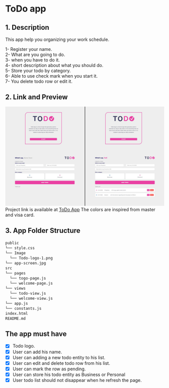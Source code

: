 # ToDo app

## 1. Description

This app help you organizing your work schedule.</br>

1- Register your name.</br>
2- What are you going to do.</br>
3- when you have to do it.</br>
4- short description about what you should do.</br>
5- Store your todo by category.</br>
6- Able to use check mark when you start it.</br>
7- You delete todo row or edit it.

## 2. Link and Preview

![App view](./public/app-screen.jpg)
Project link is available at [ToDo App](https://fadi-todo-app.netlify.app/)
The colors are inspired from master and visa card.

## 3. App Folder Structure

```text
public
└── style.css
└── Image
  └── Todo-logo-1.png
└── app-screen.jpg
src
└── pages
  └── togo-page.js
  └── welcome-page.js
└── views
  └── todo-view.js
  └── welcome-view.js
└── app.js
└── constants.js
index.html
README.md
```

## The app must have

- [x] Todo logo.
- [x] User can add his name.
- [x] User can adding a new todo entity to his list.
- [x] User can edit and delete todo row from his list.
- [x] User can mark the row as pending.
- [x] User can store his todo entity as Business or Personal
- [x] User todo list should not disappear when he refresh the page.
